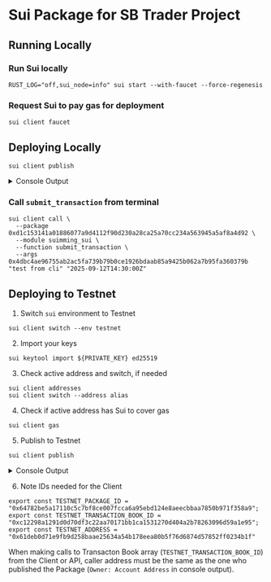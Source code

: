 # Sui Package for SB Trader Project

## Running Locally
### Run Sui locally
```
RUST_LOG="off,sui_node=info" sui start --with-faucet --force-regenesis
```
### Request Sui to pay gas for deployment
```
sui client faucet
```
## Deploying Locally
```
sui client publish
```
<details>
<summary>Console Output</summary>
<pre>
Transaction Digest: 2anVerZQL4daLtViyr7SKmACnuwtuuZtPaWCgah4XV39
╭──────────────────────────────────────────────────────────────────────────────────────────────────────────────╮
│ Transaction Data                                                                                             │
├──────────────────────────────────────────────────────────────────────────────────────────────────────────────┤
│ Sender: 0xd39dffb72932a9505f1845129fca19a9545eaab9d0df82a7445a9f2b1d253031                                   │
│ Gas Owner: 0xd39dffb72932a9505f1845129fca19a9545eaab9d0df82a7445a9f2b1d253031                                │
│ Gas Budget: 13430400 MIST                                                                                    │
│ Gas Price: 1000 MIST                                                                                         │
│ Gas Payment:                                                                                                 │
│  ┌──                                                                                                         │
│  │ ID: 0x3dab1391a681c990641de74566553cea71e1cd2e18e4a33c4871a00b834ca78c                                    │
│  │ Version: 2                                                                                                │
│  │ Digest: 8MxX6QLEkz5TTpj4chGyaHDEXx6RfTavFCRN6QKUaFuB                                                      │
│  └──                                                                                                         │
│                                                                                                              │
│ Transaction Kind: Programmable                                                                               │
│ ╭──────────────────────────────────────────────────────────────────────────────────────────────────────────╮ │
│ │ Input Objects                                                                                            │ │
│ ├──────────────────────────────────────────────────────────────────────────────────────────────────────────┤ │
│ │ 0   Pure Arg: Type: address, Value: "0xd39dffb72932a9505f1845129fca19a9545eaab9d0df82a7445a9f2b1d253031" │ │
│ ╰──────────────────────────────────────────────────────────────────────────────────────────────────────────╯ │
│ ╭─────────────────────────────────────────────────────────────────────────╮                                  │
│ │ Commands                                                                │                                  │
│ ├─────────────────────────────────────────────────────────────────────────┤                                  │
│ │ 0  Publish:                                                             │                                  │
│ │  ┌                                                                      │                                  │
│ │  │ Dependencies:                                                        │                                  │
│ │  │   0x0000000000000000000000000000000000000000000000000000000000000001 │                                  │
│ │  │   0x0000000000000000000000000000000000000000000000000000000000000002 │                                  │
│ │  └                                                                      │                                  │
│ │                                                                         │                                  │
│ │ 1  TransferObjects:                                                     │                                  │
│ │  ┌                                                                      │                                  │
│ │  │ Arguments:                                                           │                                  │
│ │  │   Result 0                                                           │                                  │
│ │  │ Address: Input  0                                                    │                                  │
│ │  └                                                                      │                                  │
│ ╰─────────────────────────────────────────────────────────────────────────╯                                  │
│                                                                                                              │
│ Signatures:                                                                                                  │
│    6u+D/b5zUM608rqwdigKM/rP6+t8AUVjyCJxn4gtzLisCC41OU6LhDivzJ3+JvYi8h+fq9eB9npp+szphIobAA==                  │
│                                                                                                              │
╰──────────────────────────────────────────────────────────────────────────────────────────────────────────────╯
╭───────────────────────────────────────────────────────────────────────────────────────────────────╮
│ Transaction Effects                                                                               │
├───────────────────────────────────────────────────────────────────────────────────────────────────┤
│ Digest: 2anVerZQL4daLtViyr7SKmACnuwtuuZtPaWCgah4XV39                                              │
│ Status: Success                                                                                   │
│ Executed Epoch: 2                                                                                 │
│                                                                                                   │
│ Created Objects:                                                                                  │
│  ┌──                                                                                              │
│  │ ID: 0x0fb768d02d3f6e9b946a19b9ac47defcb32d77a98942735282271a4b766b6fe1                         │
│  │ Owner: Account Address ( 0xd39dffb72932a9505f1845129fca19a9545eaab9d0df82a7445a9f2b1d253031 )  │
│  │ Version: 3                                                                                     │
│  │ Digest: AdZCrxndbRUrFBkyU9W4ExYbgq9CDdJqWwhA1xFUicYf                                           │
│  └──                                                                                              │
│  ┌──                                                                                              │
│  │ ID: 0x35da1a6e4aec078ad7521be50a2e675e8ac09c3a7e311f612bbf6f4bde4c670c                         │
│  │ Owner: Immutable                                                                               │
│  │ Version: 1                                                                                     │
│  │ Digest: 62rM2wrMdZCRJV3TkEoYuFiMkWLCA8y3wgXDcwyWo3EC                                           │
│  └──                                                                                              │
│  ┌──                                                                                              │
│  │ ID: 0xf03e86162d76560529cf8f955544976aa6964b712196bdbffbc90f2bf4a8ccec                         │
│  │ Owner: Account Address ( 0xd39dffb72932a9505f1845129fca19a9545eaab9d0df82a7445a9f2b1d253031 )  │
│  │ Version: 3                                                                                     │
│  │ Digest: 7oT25JF8WJvJYoBB8QJyw1nCXNXe2MAYgdAv3kC2DC9C                                           │
│  └──                                                                                              │
│ Mutated Objects:                                                                                  │
│  ┌──                                                                                              │
│  │ ID: 0x3dab1391a681c990641de74566553cea71e1cd2e18e4a33c4871a00b834ca78c                         │
│  │ Owner: Account Address ( 0xd39dffb72932a9505f1845129fca19a9545eaab9d0df82a7445a9f2b1d253031 )  │
│  │ Version: 3                                                                                     │
│  │ Digest: DggszfFg1JUHchKngkmWVCJbD8qpRpFMmfJgqecwXmZr                                           │
│  └──                                                                                              │
│ Gas Object:                                                                                       │
│  ┌──                                                                                              │
│  │ ID: 0x3dab1391a681c990641de74566553cea71e1cd2e18e4a33c4871a00b834ca78c                         │
│  │ Owner: Account Address ( 0xd39dffb72932a9505f1845129fca19a9545eaab9d0df82a7445a9f2b1d253031 )  │
│  │ Version: 3                                                                                     │
│  │ Digest: DggszfFg1JUHchKngkmWVCJbD8qpRpFMmfJgqecwXmZr                                           │
│  └──                                                                                              │
│ Gas Cost Summary:                                                                                 │
│    Storage Cost: 11430400 MIST                                                                    │
│    Computation Cost: 1000000 MIST                                                                 │
│    Storage Rebate: 978120 MIST                                                                    │
│    Non-refundable Storage Fee: 9880 MIST                                                          │
│                                                                                                   │
│ Transaction Dependencies:                                                                         │
│    7RvWGRePdtbaz2foC8e1aafRqBhj4CHWycFPBithjGxX                                                   │
│    G4kJez7oP4e9ek1coLTpBoe6K31SLmGgUcyUziyWrJPY                                                   │
╰───────────────────────────────────────────────────────────────────────────────────────────────────╯
╭─────────────────────────────╮
│ No transaction block events │
╰─────────────────────────────╯

╭───────────────────────────────────────────────────────────────────────────────────────────────────────────────────╮
│ Object Changes                                                                                                    │
├───────────────────────────────────────────────────────────────────────────────────────────────────────────────────┤
│ Created Objects:                                                                                                  │
│  ┌──                                                                                                              │
│  │ ObjectID: 0x0fb768d02d3f6e9b946a19b9ac47defcb32d77a98942735282271a4b766b6fe1                                   │
│  │ Sender: 0xd39dffb72932a9505f1845129fca19a9545eaab9d0df82a7445a9f2b1d253031                                     │
│  │ Owner: Account Address ( 0xd39dffb72932a9505f1845129fca19a9545eaab9d0df82a7445a9f2b1d253031 )                  │
│  │ ObjectType: 0x35da1a6e4aec078ad7521be50a2e675e8ac09c3a7e311f612bbf6f4bde4c670c::suimming_sui::TransactionBook  │
│  │ Version: 3                                                                                                     │
│  │ Digest: AdZCrxndbRUrFBkyU9W4ExYbgq9CDdJqWwhA1xFUicYf                                                           │
│  └──                                                                                                              │
│  ┌──                                                                                                              │
│  │ ObjectID: 0xf03e86162d76560529cf8f955544976aa6964b712196bdbffbc90f2bf4a8ccec                                   │
│  │ Sender: 0xd39dffb72932a9505f1845129fca19a9545eaab9d0df82a7445a9f2b1d253031                                     │
│  │ Owner: Account Address ( 0xd39dffb72932a9505f1845129fca19a9545eaab9d0df82a7445a9f2b1d253031 )                  │
│  │ ObjectType: 0x2::package::UpgradeCap                                                                           │
│  │ Version: 3                                                                                                     │
│  │ Digest: 7oT25JF8WJvJYoBB8QJyw1nCXNXe2MAYgdAv3kC2DC9C                                                           │
│  └──                                                                                                              │
│ Mutated Objects:                                                                                                  │
│  ┌──                                                                                                              │
│  │ ObjectID: 0x3dab1391a681c990641de74566553cea71e1cd2e18e4a33c4871a00b834ca78c                                   │
│  │ Sender: 0xd39dffb72932a9505f1845129fca19a9545eaab9d0df82a7445a9f2b1d253031                                     │
│  │ Owner: Account Address ( 0xd39dffb72932a9505f1845129fca19a9545eaab9d0df82a7445a9f2b1d253031 )                  │
│  │ ObjectType: 0x2::coin::Coin<0x2::sui::SUI>                                                                     │
│  │ Version: 3                                                                                                     │
│  │ Digest: DggszfFg1JUHchKngkmWVCJbD8qpRpFMmfJgqecwXmZr                                                           │
│  └──                                                                                                              │
│ Published Objects:                                                                                                │
│  ┌──                                                                                                              │
│  │ PackageID: 0x35da1a6e4aec078ad7521be50a2e675e8ac09c3a7e311f612bbf6f4bde4c670c                                  │
│  │ Version: 1                                                                                                     │
│  │ Digest: 62rM2wrMdZCRJV3TkEoYuFiMkWLCA8y3wgXDcwyWo3EC                                                           │
│  │ Modules: suimming_sui                                                                                          │
│  └──                                                                                                              │
╰───────────────────────────────────────────────────────────────────────────────────────────────────────────────────╯
╭───────────────────────────────────────────────────────────────────────────────────────────────────╮
│ Balance Changes                                                                                   │
├───────────────────────────────────────────────────────────────────────────────────────────────────┤
│  ┌──                                                                                              │
│  │ Owner: Account Address ( 0xd39dffb72932a9505f1845129fca19a9545eaab9d0df82a7445a9f2b1d253031 )  │
│  │ CoinType: 0x2::sui::SUI                                                                        │
│  │ Amount: -11452280                                                                              │
│  └──                                                                                              │
╰───────────────────────────────────────────────────────────────────────────────────────────────────╯
</pre>
</details>

### Call `submit_transaction` from terminal
```
sui client call \
  --package 0xd1c153141a01886077a9d4112f90d230a28ca25a70cc234a563945a5af8a4d92 \
  --module suimming_sui \
  --function submit_transaction \
  --args 0x4dbc4ae96755ab2ac5fa739b79b0ce1926bdaab85a9425b062a7b95fa360379b "test from cli" "2025-09-12T14:30:00Z"
```
## Deploying to Testnet

1. Switch `sui` environment to Testnet
```
sui client switch --env testnet
```

2. Import your keys
```
sui keytool import ${PRIVATE_KEY} ed25519
```

3. Check active address and switch, if needed
```
sui client addresses
sui client switch --address alias
```
4. Check if active address has Sui to cover gas
```
sui client gas
```
5. Publish to Testnet
```
sui client publish
```
<details>
<summary>Console Output</summary>
<pre>
Transaction Digest: 5tGgUsQAMhjnKSrZWzBAS9skPBvKCj3d7u9gGpV1Jd4K
╭──────────────────────────────────────────────────────────────────────────────────────────────────────────────╮
│ Transaction Data                                                                                             │
├──────────────────────────────────────────────────────────────────────────────────────────────────────────────┤
│ Sender: 0x61deb0d71e9fb9d258baae25634a54b178eea80b5f76d6874d57852ff0234b1f                                   │
│ Gas Owner: 0x61deb0d71e9fb9d258baae25634a54b178eea80b5f76d6874d57852ff0234b1f                                │
│ Gas Budget: 13992800 MIST                                                                                    │
│ Gas Price: 1000 MIST                                                                                         │
│ Gas Payment:                                                                                                 │
│  ┌──                                                                                                         │
│  │ ID: 0x049f03789c875d5e943b679f6d80b91c2b1ef07599659058a694ce2527c76c0f                                    │
│  │ Version: 349180609                                                                                        │
│  │ Digest: EUtMCNHEruPnxYPGP9WuqTZz2me6p8NWQtaBkrLmiUpF                                                      │
│  └──                                                                                                         │
│                                                                                                              │
│ Transaction Kind: Programmable                                                                               │
│ ╭──────────────────────────────────────────────────────────────────────────────────────────────────────────╮ │
│ │ Input Objects                                                                                            │ │
│ ├──────────────────────────────────────────────────────────────────────────────────────────────────────────┤ │
│ │ 0   Pure Arg: Type: address, Value: "0x61deb0d71e9fb9d258baae25634a54b178eea80b5f76d6874d57852ff0234b1f" │ │
│ ╰──────────────────────────────────────────────────────────────────────────────────────────────────────────╯ │
│ ╭─────────────────────────────────────────────────────────────────────────╮                                  │
│ │ Commands                                                                │                                  │
│ ├─────────────────────────────────────────────────────────────────────────┤                                  │
│ │ 0  Publish:                                                             │                                  │
│ │  ┌                                                                      │                                  │
│ │  │ Dependencies:                                                        │                                  │
│ │  │   0x0000000000000000000000000000000000000000000000000000000000000001 │                                  │
│ │  │   0x0000000000000000000000000000000000000000000000000000000000000002 │                                  │
│ │  └                                                                      │                                  │
│ │                                                                         │                                  │
│ │ 1  TransferObjects:                                                     │                                  │
│ │  ┌                                                                      │                                  │
│ │  │ Arguments:                                                           │                                  │
│ │  │   Result 0                                                           │                                  │
│ │  │ Address: Input  0                                                    │                                  │
│ │  └                                                                      │                                  │
│ ╰─────────────────────────────────────────────────────────────────────────╯                                  │
│                                                                                                              │
│ Signatures:                                                                                                  │
│    TJ9mNPAnVNEK8dvxoVwzAX1XS5IUNqOgpD7hfWv0lITuvSk2p7s09Ixd/o3oDo5ZaDyxs+Jr90HHtLbfVvqTBQ==                  │
│                                                                                                              │
╰──────────────────────────────────────────────────────────────────────────────────────────────────────────────╯
╭───────────────────────────────────────────────────────────────────────────────────────────────────╮
│ Transaction Effects                                                                               │
├───────────────────────────────────────────────────────────────────────────────────────────────────┤
│ Digest: 5tGgUsQAMhjnKSrZWzBAS9skPBvKCj3d7u9gGpV1Jd4K                                              │
│ Status: Success                                                                                   │
│ Executed Epoch: 862                                                                               │
│                                                                                                   │
│ Created Objects:                                                                                  │
│  ┌──                                                                                              │
│  │ ID: 0x64782be5a17110c5c7bf8ce007fcca6a95ebd124e8aeecbbaa7850b971f358a9                         │
│  │ Owner: Immutable                                                                               │
│  │ Version: 1                                                                                     │
│  │ Digest: 4ZtfCJobA8NcDdWUuUfsbpdzucWJ1SHXho6X1y57ReFi                                           │
│  └──                                                                                              │
│  ┌──                                                                                              │
│  │ ID: 0xa94735d93a8dd5ec0b6278f2b4a4723054b426f7173956ad875003c4595618ee                         │
│  │ Owner: Account Address ( 0x61deb0d71e9fb9d258baae25634a54b178eea80b5f76d6874d57852ff0234b1f )  │
│  │ Version: 349180610                                                                             │
│  │ Digest: DEF4T5jsyMdm8NKnQfxH3GcXPyo1kVdEhdTffjCFmpxf                                           │
│  └──                                                                                              │
│  ┌──                                                                                              │
│  │ ID: 0xc12298a1291d0d70df3c22aa70171bb1ca1531270d404a2b78263096d59a1e95                         │
│  │ Owner: Account Address ( 0x61deb0d71e9fb9d258baae25634a54b178eea80b5f76d6874d57852ff0234b1f )  │
│  │ Version: 349180610                                                                             │
│  │ Digest: Ghu5Mtjs2ZbNA71HFcKjqAHRRXGtQGxZbA3JoeNk4gew                                           │
│  └──                                                                                              │
│ Mutated Objects:                                                                                  │
│  ┌──                                                                                              │
│  │ ID: 0x049f03789c875d5e943b679f6d80b91c2b1ef07599659058a694ce2527c76c0f                         │
│  │ Owner: Account Address ( 0x61deb0d71e9fb9d258baae25634a54b178eea80b5f76d6874d57852ff0234b1f )  │
│  │ Version: 349180610                                                                             │
│  │ Digest: 67afkTVsF9EM6sUtJBYg2zVSC56xa5WrqXHy74NYugqL                                           │
│  └──                                                                                              │
│ Gas Object:                                                                                       │
│  ┌──                                                                                              │
│  │ ID: 0x049f03789c875d5e943b679f6d80b91c2b1ef07599659058a694ce2527c76c0f                         │
│  │ Owner: Account Address ( 0x61deb0d71e9fb9d258baae25634a54b178eea80b5f76d6874d57852ff0234b1f )  │
│  │ Version: 349180610                                                                             │
│  │ Digest: 67afkTVsF9EM6sUtJBYg2zVSC56xa5WrqXHy74NYugqL                                           │
│  └──                                                                                              │
│ Gas Cost Summary:                                                                                 │
│    Storage Cost: 11992800 MIST                                                                    │
│    Computation Cost: 1000000 MIST                                                                 │
│    Storage Rebate: 978120 MIST                                                                    │
│    Non-refundable Storage Fee: 9880 MIST                                                          │
│                                                                                                   │
│ Transaction Dependencies:                                                                         │
│    Dd9pn1zFcSJjinxQewFd2gQdR4XKsHxFioD5MYnwLZQz                                                   │
│    DpKFALTo4Dm3wUpkn3JuQwQZ6YtXKYJW7FYGPd2D12jg                                                   │
╰───────────────────────────────────────────────────────────────────────────────────────────────────╯
╭─────────────────────────────╮
│ No transaction block events │
╰─────────────────────────────╯

╭───────────────────────────────────────────────────────────────────────────────────────────────────────────────────╮
│ Object Changes                                                                                                    │
├───────────────────────────────────────────────────────────────────────────────────────────────────────────────────┤
│ Created Objects:                                                                                                  │
│  ┌──                                                                                                              │
│  │ ObjectID: 0xa94735d93a8dd5ec0b6278f2b4a4723054b426f7173956ad875003c4595618ee                                   │
│  │ Sender: 0x61deb0d71e9fb9d258baae25634a54b178eea80b5f76d6874d57852ff0234b1f                                     │
│  │ Owner: Account Address ( 0x61deb0d71e9fb9d258baae25634a54b178eea80b5f76d6874d57852ff0234b1f )                  │
│  │ ObjectType: 0x2::package::UpgradeCap                                                                           │
│  │ Version: 349180610                                                                                             │
│  │ Digest: DEF4T5jsyMdm8NKnQfxH3GcXPyo1kVdEhdTffjCFmpxf                                                           │
│  └──                                                                                                              │
│  ┌──                                                                                                              │
│  │ ObjectID: 0xc12298a1291d0d70df3c22aa70171bb1ca1531270d404a2b78263096d59a1e95                                   │
│  │ Sender: 0x61deb0d71e9fb9d258baae25634a54b178eea80b5f76d6874d57852ff0234b1f                                     │
│  │ Owner: Account Address ( 0x61deb0d71e9fb9d258baae25634a54b178eea80b5f76d6874d57852ff0234b1f )                  │
│  │ ObjectType: 0x64782be5a17110c5c7bf8ce007fcca6a95ebd124e8aeecbbaa7850b971f358a9::suimming_sui::TransactionBook  │
│  │ Version: 349180610                                                                                             │
│  │ Digest: Ghu5Mtjs2ZbNA71HFcKjqAHRRXGtQGxZbA3JoeNk4gew                                                           │
│  └──                                                                                                              │
│ Mutated Objects:                                                                                                  │
│  ┌──                                                                                                              │
│  │ ObjectID: 0x049f03789c875d5e943b679f6d80b91c2b1ef07599659058a694ce2527c76c0f                                   │
│  │ Sender: 0x61deb0d71e9fb9d258baae25634a54b178eea80b5f76d6874d57852ff0234b1f                                     │
│  │ Owner: Account Address ( 0x61deb0d71e9fb9d258baae25634a54b178eea80b5f76d6874d57852ff0234b1f )                  │
│  │ ObjectType: 0x2::coin::Coin<0x2::sui::SUI>                                                                     │
│  │ Version: 349180610                                                                                             │
│  │ Digest: 67afkTVsF9EM6sUtJBYg2zVSC56xa5WrqXHy74NYugqL                                                           │
│  └──                                                                                                              │
│ Published Objects:                                                                                                │
│  ┌──                                                                                                              │
│  │ PackageID: 0x64782be5a17110c5c7bf8ce007fcca6a95ebd124e8aeecbbaa7850b971f358a9                                  │
│  │ Version: 1                                                                                                     │
│  │ Digest: 4ZtfCJobA8NcDdWUuUfsbpdzucWJ1SHXho6X1y57ReFi                                                           │
│  │ Modules: suimming_sui                                                                                          │
│  └──                                                                                                              │
╰───────────────────────────────────────────────────────────────────────────────────────────────────────────────────╯
╭───────────────────────────────────────────────────────────────────────────────────────────────────╮
│ Balance Changes                                                                                   │
├───────────────────────────────────────────────────────────────────────────────────────────────────┤
│  ┌──                                                                                              │
│  │ Owner: Account Address ( 0x61deb0d71e9fb9d258baae25634a54b178eea80b5f76d6874d57852ff0234b1f )  │
│  │ CoinType: 0x2::sui::SUI                                                                        │
│  │ Amount: -12014680                                                                              │
│  └──                                                                                              │
╰───────────────────────────────────────────────────────────────────────────────────────────────────╯

</pre>
</details>

6. Note IDs needed for the Client
```
export const TESTNET_PACKAGE_ID = "0x64782be5a17110c5c7bf8ce007fcca6a95ebd124e8aeecbbaa7850b971f358a9";
export const TESTNET_TRANSACTION_BOOK_ID = "0xc12298a1291d0d70df3c22aa70171bb1ca1531270d404a2b78263096d59a1e95";
export const TESTNET_ADDRESS = "0x61deb0d71e9fb9d258baae25634a54b178eea80b5f76d6874d57852ff0234b1f"
```
When making calls to Transacton Book array (`TESTNET_TRANSACTION_BOOK_ID`) from the Client or API, caller address must be the same as the one who published the Package (`Owner: Account Address` in console output).